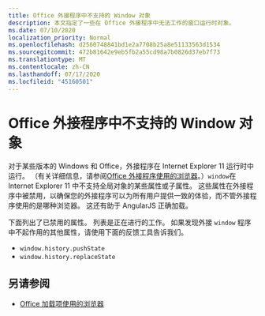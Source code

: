 ```yaml
---
title: Office 外接程序中不支持的 Window 对象
description: 本文指定了一些在 Office 外接程序中无法工作的窗口运行时对象。
ms.date: 07/10/2020
localization_priority: Normal
ms.openlocfilehash: d2560748841bd1e2a7708b25a8e51133563d1534
ms.sourcegitcommit: 472b81642e9eb5fb2a55cd98a7b0826d37eb7f73
ms.translationtype: MT
ms.contentlocale: zh-CN
ms.lasthandoff: 07/17/2020
ms.locfileid: "45160501"
---
```

# <a name="window-objects-that-are-unsupported-in-office-add-ins"></a>Office 外接程序中不支持的 Window 对象

对于某些版本的 Windows 和 Office，外接程序在 Internet Explorer 11 运行时中运行。 （有关详细信息，请参阅[Office 外接程序使用的浏览器](../concepts/browsers-used-by-office-web-add-ins.md)。）`window`在 Internet Explorer 11 中不支持全局对象的某些属性或子属性。 这些属性在外接程序中被禁用，以确保您的外接程序可以为所有用户提供一致的体验，而不管外接程序使用的是哪种浏览器。 这还有助于 AngularJS 正确加载。

下面列出了已禁用的属性。 列表是正在进行的工作。 如果发现外接 `window` 程序中不起作用的其他属性，请使用下面的反馈工具告诉我们。

- `window.history.pushState`
- `window.history.replaceState`

## <a name="see-also"></a>另请参阅

- [Office 加载项使用的浏览器](../concepts/browsers-used-by-office-web-add-ins.md)